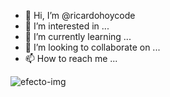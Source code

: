 - 👋 Hi, I’m @ricardohoycode
- 👀 I’m interested in ...
- 🌱 I’m currently learning ...
- 💞️ I’m looking to collaborate on ...
- 📫 How to reach me ...

![efecto-img](https://user-images.githubusercontent.com/94667856/200718469-c0e13a46-1e89-43e4-8d7e-7bc9175f79b4.gif)
